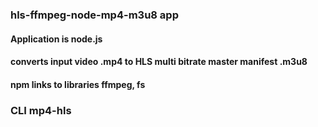 






### **hls-ffmpeg-node-mp4-m3u8 app**

#### Application is node.js 

#### converts input video .mp4 to HLS multi bitrate master manifest .m3u8

#### npm links to libraries ffmpeg, fs

### CLI  mp4-hls <inputfile>


<!-- ![.GIF of CLI](https://github.com/andyinthemachine/hls-ffmpeg-node-mp4-m3u8/blob/master/hls-ffmpeg-node-mp4-m3u8.gif) -->

